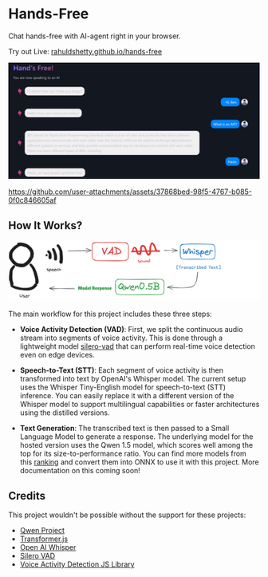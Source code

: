 # Hands-Free

Chat hands-free with AI-agent right in your browser.

Try out Live: [rahuldshetty.github.io/hands-free](https://rahuldshetty.github.io/hands-free)

![Demo](media/demo.jpg)

https://github.com/user-attachments/assets/37868bed-98f5-4767-b085-0f0c846605af

## How It Works?

![Diagram](media/diagram.png)

The main workflow for this project includes these three steps:

- **Voice Activity Detection (VAD)**: First, we split the continuous audio stream into segments of voice activity. This is done through a lightweight model [silero-vad](https://github.com/snakers4/silero-vad) that can perform real-time voice detection even on edge devices.

- **Speech-to-Text (STT)**: Each segment of voice activity is then transformed into text by OpenAI's Whisper model. The current setup uses the Whisper Tiny-English model for speech-to-text (STT) inference. You can easily replace it with a different version of the Whisper model to support multilingual capabilities or faster architectures using the distilled versions.

- **Text Generation**: The transcribed text is then passed to a Small Language Model to generate a response. The underlying model for the hosted version uses the Qwen 1.5 model, which scores well among the top for its size-to-performance ratio. You can find more models from this [ranking](https://huggingface.co/spaces/open-llm-leaderboard/open_llm_leaderboard) and convert them into ONNX to use it with this project. More documentation on this coming soon!

## Credits

This project wouldn't be possible without the support for these projects:

- [Qwen Project](https://github.com/QwenLM/Qwen)
- [Transformer.js](https://huggingface.co/docs/transformers.js/en/index)
- [Open AI Whisper](https://github.com/openai/whisper)
- [Silero VAD](https://github.com/snakers4/silero-vad)
- [Voice Activity Detection JS Library](https://github.com/ricky0123/vad)
